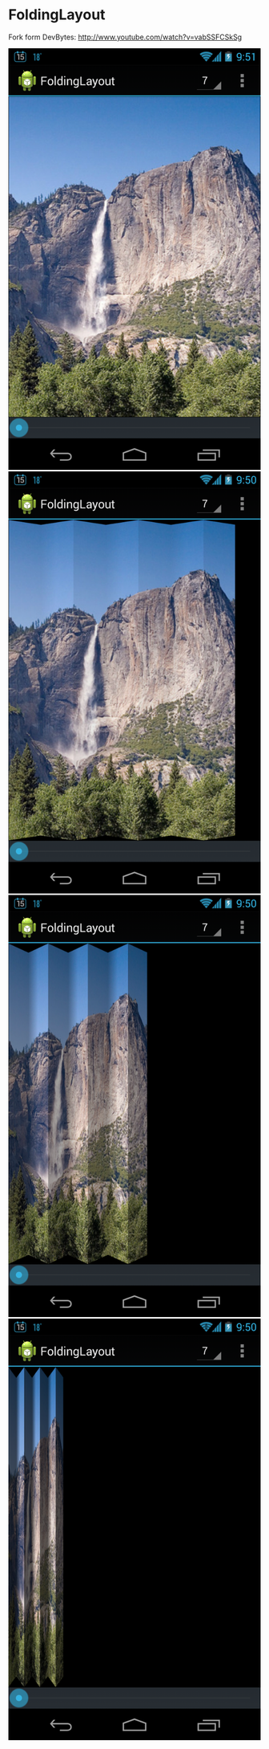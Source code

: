 FoldingLayout
=============

Fork form DevBytes: http://www.youtube.com/watch?v=vabSSFCSkSg

![ScreenShot1](./screenshot/Screenshot_2013-11-15-21-50-24.png "Before folding")  ![ScreenShot2](./screenshot/Screenshot_2013-11-15-21-50-32.png "Start folding")  ![ScreenShot3](./screenshot/Screenshot_2013-11-15-21-50-44.png "Continue folding")  ![ScreenShot4](./screenshot/Screenshot_2013-11-15-21-50-54.png "Almost end of folding")
